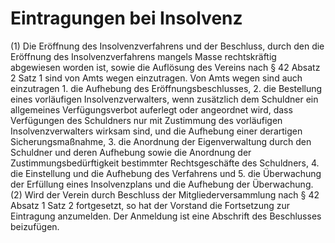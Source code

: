 # Eintragungen bei Insolvenz

(1) Die Eröffnung des Insolvenzverfahrens und der Beschluss, durch den die Eröffnung des Insolvenzverfahrens mangels Masse rechtskräftig abgewiesen worden ist, sowie die Auflösung des Vereins nach § 42 Absatz 2 Satz 1 sind von Amts wegen einzutragen. Von Amts wegen sind auch einzutragen  1.
 die Aufhebung des Eröffnungsbeschlusses,
 2.
 die Bestellung eines vorläufigen Insolvenzverwalters, wenn zusätzlich dem Schuldner ein allgemeines Verfügungsverbot auferlegt oder angeordnet wird, dass Verfügungen des Schuldners nur mit Zustimmung des vorläufigen Insolvenzverwalters wirksam sind, und die Aufhebung einer derartigen Sicherungsmaßnahme,
 3.
 die Anordnung der Eigenverwaltung durch den Schuldner und deren Aufhebung sowie die Anordnung der Zustimmungsbedürftigkeit bestimmter Rechtsgeschäfte des Schuldners,
 4.
 die Einstellung und die Aufhebung des Verfahrens und
 5.
 die Überwachung der Erfüllung eines Insolvenzplans und die Aufhebung der Überwachung.
(2) Wird der Verein durch Beschluss der Mitgliederversammlung nach § 42 Absatz 1 Satz 2 fortgesetzt, so hat der Vorstand die Fortsetzung zur Eintragung anzumelden. Der Anmeldung ist eine Abschrift des Beschlusses beizufügen. 

